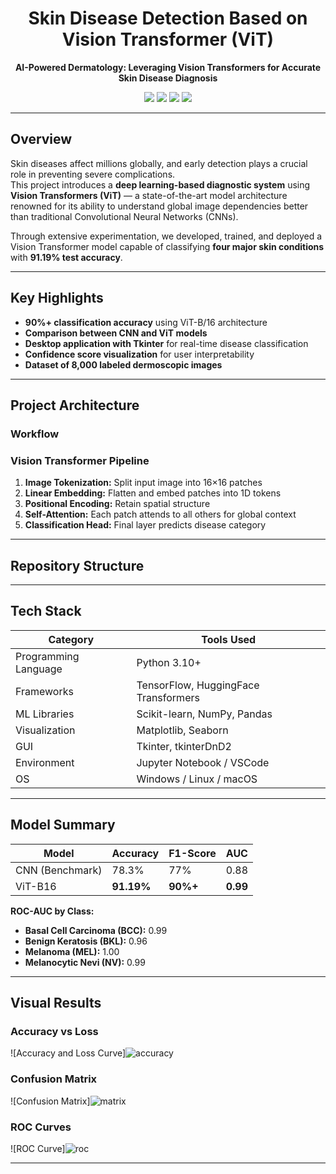 <h1 align="center">Skin Disease Detection Based on Vision Transformer (ViT)</h1>

<p align="center">
  <strong>AI-Powered Dermatology: Leveraging Vision Transformers for Accurate Skin Disease Diagnosis</strong>
</p>

<p align="center">
  <img src="https://img.shields.io/badge/Python-3.10-blue?logo=python" />
  <img src="https://img.shields.io/badge/TensorFlow-2.17-orange?logo=tensorflow" />
  <img src="https://img.shields.io/badge/Transformers-HuggingFace-yellow?logo=huggingface" />
  <img src="https://img.shields.io/badge/License-MIT-green" />
</p>

---

## Overview
Skin diseases affect millions globally, and early detection plays a crucial role in preventing severe complications.  
This project introduces a **deep learning-based diagnostic system** using **Vision Transformers (ViT)** — a state-of-the-art model architecture renowned for its ability to understand global image dependencies better than traditional Convolutional Neural Networks (CNNs).

Through extensive experimentation, we developed, trained, and deployed a Vision Transformer model capable of classifying **four major skin conditions** with **91.19% test accuracy**.

---

##  Key Highlights
- **90%+ classification accuracy** using ViT-B/16 architecture  
- **Comparison between CNN and ViT models**  
- **Desktop application with Tkinter** for real-time disease classification  
- **Confidence score visualization** for user interpretability  
- **Dataset of 8,000 labeled dermoscopic images**  

---

## Project Architecture

### Workflow

### Vision Transformer Pipeline
1. **Image Tokenization:** Split input image into 16×16 patches  
2. **Linear Embedding:** Flatten and embed patches into 1D tokens  
3. **Positional Encoding:** Retain spatial structure  
4. **Self-Attention:** Each patch attends to all others for global context  
5. **Classification Head:** Final layer predicts disease category  

---

## Repository Structure

---

## Tech Stack

| Category | Tools Used |
|-----------|-------------|
| Programming Language | Python 3.10+ |
| Frameworks | TensorFlow, HuggingFace Transformers |
| ML Libraries | Scikit-learn, NumPy, Pandas |
| Visualization | Matplotlib, Seaborn |
| GUI | Tkinter, tkinterDnD2 |
| Environment | Jupyter Notebook / VSCode |
| OS | Windows / Linux / macOS |

---

## Model Summary

| Model | Accuracy | F1-Score | AUC |
|--------|-----------|----------|------|
| CNN (Benchmark) | 78.3% | 77% | 0.88 |
| ViT-B16 | **91.19%** | **90%+** | **0.99** |

**ROC-AUC by Class:**
- **Basal Cell Carcinoma (BCC):** 0.99  
- **Benign Keratosis (BKL):** 0.96  
- **Melanoma (MEL):** 1.00  
- **Melanocytic Nevi (NV):** 0.99  

---

## Visual Results

### Accuracy vs Loss
![Accuracy and Loss Curve]![accuracy](https://github.com/user-attachments/assets/6dea8004-a356-4dfb-9221-b1e9940a98d6)


### Confusion Matrix
![Confusion Matrix]![matrix](https://github.com/user-attachments/assets/8dde5f17-58e0-4d9a-af6b-3b8b66147846)


### ROC Curves
![ROC Curve]![roc](https://github.com/user-attachments/assets/87069875-74c4-409d-9041-164d2ca323c0)


---



